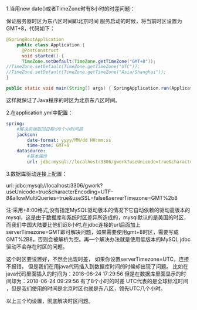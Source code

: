 1.当用new date()或者TimeZone时有8小时的时差问题：   

保证服务器时区为东八区时间即北京时间
服务启动的时候，将当前时区设置为GMT+8，代码如下：

```java
@SpringBootApplication
    public class Application {
      @PostConstruct
      void started() {
      TimeZone.setDefault(TimeZone.getTimeZone("GMT+8"));
//TimeZone.setDefault(TimeZone.getTimeZone("UTC"));
//TimeZone.setDefault(TimeZone.getTimeZone("Asia/Shanghai"));
}

public static void main(String[] args) { SpringApplication.run(Application.class, args); } }
```

这样就保证了Java程序的时区为北京东八区时间。

2.在application.yml中配置：

```yaml
spring:
    #解决前端取回日期少8个小时问题
    jackson:
        date-format: yyyy/MM/dd HH:mm:ss
        time-zone: GMT+8
    datasource:
        #基本属性
        url: jdbc:mysql://localhost:3306/gwork?useUnicode=true&characterEncoding=UTF-8&allowMultiQueries=true&useSSL=false&serverTimezone=GMT%2b8
```

3.数据库驱动连接上配置：

url: jdbc:mysql://localhost:3306/gwork?useUnicode=true&characterEncoding=UTF-8&allowMultiQueries=true&useSSL=false&serverTimezone=GMT%2b8

注:采用+8:00格式,没有指定MySQL驱动版本的情况下它自动依赖的驱动高版本的mysql，这是由于数据库和系统时区差异所造成的，mysql默认的是美国的时区，而我们中国大陆要比他们迟8小时,在jdbc连接的url后面加上serverTimezone=GMT即可解决问题，如果需要使用gmt+8时区，需要写成GMT%2B8，否则会被解析为空。再一个解决办法就是使用低版本的MySQL jdbc驱动不会存在时区的问题。

这个时区要设置好，不然会出现时差， 
如果你设置serverTimezone=UTC，连接不报错， 
但是我们在用java代码插入到数据库时间的时候却出现了问题。 
比如在java代码里面插入的时间为：2018-06-24 17:29:56 
但是在数据库里面显示的时间却为：2018-06-24 09:29:56 
有了8个小时的时差 
UTC代表的是全球标准时间 ，但是我们使用的时间是北京时区也就是东八区，领先UTC八个小时。

以上三个均设置，彻底解决时区问题。